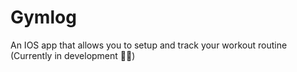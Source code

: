 # Gymlog
An IOS app that allows you to setup and track your workout routine
(Currently in development 👷🚧)
